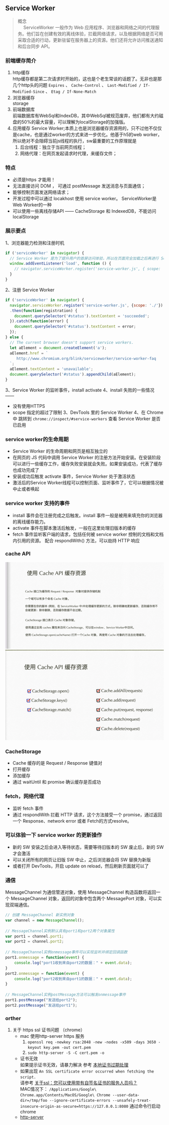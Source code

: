 ## Service Worker

>概念  
&emsp; ServiceWorker 一般作为 Web 应用程序、浏览器和网络之间的代理服务。他们旨在创建有效的离线体验，拦截网络请求，以及根据网络是否可用采取合适的行动，更新驻留在服务器上的资源。他们还将允许访问推送通知和后台同步 API。

### 前端缓存简介
1. http缓存   
   http缓存都是第二次请求时开始的，这也是个老生常谈的话题了。无非也是那几个http头的问题
   `Expires` 、 `Cache-Control` 、 `Last-Modified / If-Modified-Since` 、 `Etag / If-None-Match`
2. 浏览器缓存  
   storage
3. 前端数据库  
   前端数据库有WebSql和IndexDB，其中WebSql被规范废弃，他们都有大约磁盘的50%的最大容量，可以理解为localStorage的加强版。
4. 应用缓存
   Service Worker;本质上也是浏览器缓存资源用的，只不过他不仅仅是cache，也是通过worker的方式来进一步优化。他基于h5的web worker，所以绝对不会阻碍当前js线程的执行，sw最重要的工作原理就是
    1. 后台线程：独立于当前网页线程；
    2. 网络代理：在网页发起请求时代理，来缓存文件；

### 特点
- 必须是https 才能用！
- 无法直接访问 DOM ， 可通过 postMessage 发送消息与页面通信；
- 能够控制页面发送网络请求；
- 开发过程中可以通过 locakhost 使用 service worker。
ServiceWorker是Web Worker的一种
-  可以使用一些离线存储API —— CacheStorage 和 IndexedDB，不能访问localStorage


### 展示要点

1、浏览器能力检测和注册时机

```js
if ('serviceWorker' in navigator) {
  // Service Worker 是为了提升用户的首屏访问体验，所以在页面完全加载之后再进行 Service Worker 的注册，避免与页面内容抢占网络资源
  window.addEventListener('load', function () {
    // navigator.serviceWorker.register('service-worker.js', { scope: './' })
  }
}
```
2、注册 Service Worker
```js
if ('serviceWorker' in navigator) {
  navigator.serviceWorker.register('service-worker.js', {scope: './'})
  .then(function(registration) {
    document.querySelector('#status').textContent = 'succeeded';
  }).catch(function(error) {
    document.querySelector('#status').textContent = error;
  });
} else {
  // The current browser doesn't support service workers.
  let aElement = document.createElement('a');
  aElement.href = `
     http://www.chromium.org/blink/serviceworker/service-worker-faq
  `;
  aElement.textContent = 'unavailable';
  document.querySelector('#status').appendChild(aElement);
}
```
3、Service Worker 的监听事件，install activate
4、install 失败的一些情况 ——
* 没有使用HTTPS
* scope 指定的超过了限制
3、DevTools 里的 Service Worker
4、在 Chrome 中 跳转到 `chrome://inspect/#service-workers` 查看 Service Worker 是否已启用

### service worker的生命周期

- Service Worker 的生命周期和网页是相互独立的
- 在网页的 JS 代码中调用 Service Worker 的注册方法开始安装。在安装阶段可以进行一些缓存工作，缓存失败安装就会失败。如果安装成功，代表了缓存也成功完成了
- 安装成功后触发 activate 事件，Service Worker 处于激活状态
- 激活后的Service Worker线程可以控制页面、监听事件了，它可以根据情况被中止或者唤起

### service worker 支持的事件
- install 事件会在注册完成之后触发。install 事件一般是被用来填充你的浏览器的离线缓存能力。
- activate 事件在脚本激活后触发，一般在这里处理旧版本的缓存
- fetch 事件监听客户端的请求，包括任何被 service worker 控制的文档和文档内引用的资源。
配合 respondWith() 方法，可以劫持 HTTP 响应


### cache API
![cache1](img/cache1.png)
![cache2](img/cache2.png)

### CacheStorage

* Cache 缓存的是 Request / Response 键值对
* 打开缓存
* 添加缓存
* 通过 waitUntil 和 promise 确认缓存是否成功

### fetch，网络代理

* 监听 fetch 事件
* 通过 respondWith 拦截 HTTP 请求，这个方法接受一个 promise，通过返回一个 Response、network error 或者 Fetch的方式resolve。

### 可以体验一下 service worker 的更新操作

* 新的 SW 安装之后会进入等待状态，需要等待旧版本的 SW 废止后，新的 SW 才会激活
* 可以关闭所有的网页让旧版 SW 中止，之后浏览器会将 SW 替换为新版
* 或者打开 DevTools，开启 update on reload，然后刷新页面就可以了



### 通信
MessageChannel 为通信管道对象，使用 MessageChannel 构造函数将返回一个 MessageChannel 对象，返回的对象中包含两个 MessagePort 对象，可以实现双端通信。

```js
// 创建 MessageChannel 新实例对象
var channel = new MessageChannel();

// MessageChannel实例默认具有port1和port2两个对象属性
var port1 = channel.port1;
var port2 = channel.port2;

// MessageChannel实例onmessage事件可以实现监听并绑定回调函数
port1.onmessage = function(event) {
    console.log("port1收到来自port2的数据：" + event.data);
}
port2.onmessage = function(event) {
    console.log("port2收到来自port1的数据：" + event.data);
}

// MessageChannel实例postMessage方法可以触发onmessage事件
port1.postMessage("发送给port2");
port2.postMessage("发送给port1");

```

### orther 
1. 关于 https ssl 证书问题 （chrome）
   - mac 使用http-server https 服务
     1. `openssl req -newkey rsa:2048 -new -nodes -x509 -days 3650 -keyout key.pem -out cert.pem`
     2.  `sudo http-server -S -C cert.pem -o`
   - 证书无效  
      如果提示证书无效，请暴力解决 参考 [本地证书过期处理](https://blog.csdn.net/qq_42359718/article/details/109033560)
   - 如果出现 `An SSL certificate error occurred when fetching the script.`  
     请参考 [关于ssl：您可以使用带有自签名证书的服务人员吗？](https://www.codenong.com/38728176/)    
     MAC情况下： `/Applications/Google\ Chrome.app/Contents/MacOS/Google\ Chrome --user-data-dir=/tmp/foo --ignore-certificate-errors --unsafely-treat-insecure-origin-as-secure=https://127.0.0.1:8080`  通过命令行启动chrome
   - [http-server](https://github.com/http-party/http-server) 